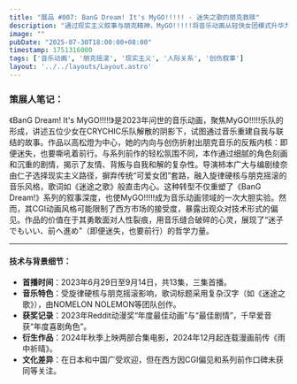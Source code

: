```yaml
---
title: "展品 #007: BanG Dream! It's MyGO!!!!! - 迷失之歌的朋克救赎"
description: "通过现实主义叙事与朋克精神，MyGO!!!!!将音乐动画从轻快女团模式升华为深刻的情感探索。"
image: ""
pubDate: "2025-07-30T18:00:00+08:00"
timestamp: 1751316000
tags: ['音乐动画', '朋克摇滚', '现实主义', '人际关系', '创伤叙事']
layout: '../../layouts/Layout.astro'
---
```


### 策展人笔记：

《BanG Dream! It's MyGO!!!!!》是2023年问世的音乐动画，聚焦MyGO!!!!!乐队的形成，讲述五位少女在CRYCHIC乐队解散的阴影下，试图通过音乐重建自我与联结的故事。作品以高松燈为中心，她的内向与创伤折射出朋克音乐的反叛内核：即便迷失，也要嘶吼着前行。与系列前作的轻松氛围不同，本作通过细腻的角色刻画和沉重的剧情，揭示了友情、背叛与自我和解的复杂性。导演柿本广大与编剧绫奈由仁子选择现实主义路径，摒弃传统“可爱女团”套路，融入旋律硬核与朋克摇滚的音乐风格，歌词如《迷途之歌》般直击内心。这种转型不仅重塑了《BanG Dream!》系列的叙事深度，也使MyGO!!!!!成为音乐动画领域的一次大胆实验。然而，其CGI动画风格可能限制了西方市场的接受度，暴露出观众对技术形式的偏见。作品的价值在于其勇敢面对人性裂痕，用音乐缝合破碎的心灵，展现了“迷子でもいい、前へ進め”（即便迷失，也要前行）的哲学力量。

---

#### 技术与背景细节：

- **首播时间**：2023年6月29日至9月14日，共13集，三集首播。  
- **音乐特色**：受旋律硬核与朋克摇滚影响，歌词标题采用复杂汉字（如《迷途之歌》），由NOMELON NOLEMON等团队创作。  
- **获奖记录**：2023年Reddit动漫奖“年度最佳动画”与“最佳剧情”，千早爱音获“年度喜剧角色”。  
- **衍生作品**：2024年秋季上映两部合集电影，2024年12月起连载漫画前传《雨中祈晴》。  
- **文化差异**：在日本和中国广受欢迎，但在西方因CGI偏见和系列前作口碑未获同等关注。
